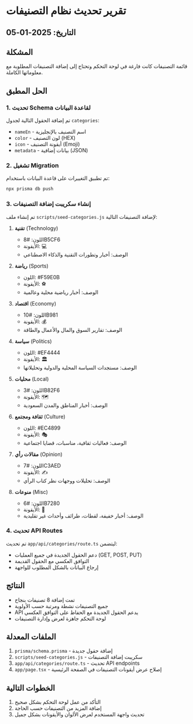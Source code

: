 # تقرير تحديث نظام التصنيفات

## التاريخ: 2025-01-05

## المشكلة
قائمة التصنيفات كانت فارغة في لوحة التحكم وتحتاج إلى إضافة التصنيفات المطلوبة مع معلوماتها الكاملة.

## الحل المطبق

### 1. تحديث Schema لقاعدة البيانات
تم إضافة الحقول التالية لجدول `categories`:
- `nameEn` - اسم التصنيف بالإنجليزية
- `color` - لون التصنيف (HEX)
- `icon` - أيقونة التصنيف (Emoji)
- `metadata` - بيانات إضافية (JSON)

### 2. تشغيل Migration
تم تطبيق التغييرات على قاعدة البيانات باستخدام:
```bash
npx prisma db push
```

### 3. إنشاء سكريبت إضافة التصنيفات
تم إنشاء ملف `scripts/seed-categories.js` لإضافة التصنيفات التالية:

1. **تقنية** (Technology)
   - اللون: #8B5CF6
   - الأيقونة: 💻
   - الوصف: أخبار وتطورات التقنية والذكاء الاصطناعي

2. **رياضة** (Sports)
   - اللون: #F59E0B
   - الأيقونة: ⚽
   - الوصف: أخبار رياضية محلية وعالمية

3. **اقتصاد** (Economy)
   - اللون: #10B981
   - الأيقونة: 💰
   - الوصف: تقارير السوق والمال والأعمال والطاقة

4. **سياسة** (Politics)
   - اللون: #EF4444
   - الأيقونة: 🏛️
   - الوصف: مستجدات السياسة المحلية والدولية وتحليلاتها

5. **محليات** (Local)
   - اللون: #3B82F6
   - الأيقونة: 🗺️
   - الوصف: أخبار المناطق والمدن السعودية

6. **ثقافة ومجتمع** (Culture)
   - اللون: #EC4899
   - الأيقونة: 🎭
   - الوصف: فعاليات ثقافية، مناسبات، قضايا اجتماعية

7. **مقالات رأي** (Opinion)
   - اللون: #7C3AED
   - الأيقونة: ✍️
   - الوصف: تحليلات ووجهات نظر كتاب الرأي

8. **منوعات** (Misc)
   - اللون: #6B7280
   - الأيقونة: 🎉
   - الوصف: أخبار خفيفة، لقطات، طرائف وأحداث غير تقليدية

### 4. تحديث API Routes
تم تحديث `app/api/categories/route.ts` ليتضمن:
- دعم الحقول الجديدة في جميع العمليات (GET, POST, PUT)
- التوافق العكسي مع الحقول القديمة
- إرجاع البيانات بالشكل المطلوب للواجهة

## النتائج
- تمت إضافة 8 تصنيفات بنجاح
- جميع التصنيفات نشطة ومرتبة حسب الأولوية
- API يدعم الحقول الجديدة مع الحفاظ على التوافق العكسي
- لوحة التحكم جاهزة لعرض وإدارة التصنيفات

## الملفات المعدلة
1. `prisma/schema.prisma` - إضافة حقول جديدة
2. `scripts/seed-categories.js` - سكريبت إضافة التصنيفات
3. `app/api/categories/route.ts` - تحديث API endpoints
4. `app/page.tsx` - إصلاح عرض أيقونات التصنيفات في الصفحة الرئيسية

## الخطوات التالية
1. التأكد من عمل لوحة التحكم بشكل صحيح
2. إضافة المزيد من التصنيفات حسب الحاجة
3. تحديث واجهة المستخدم لعرض الألوان والأيقونات بشكل جميل 